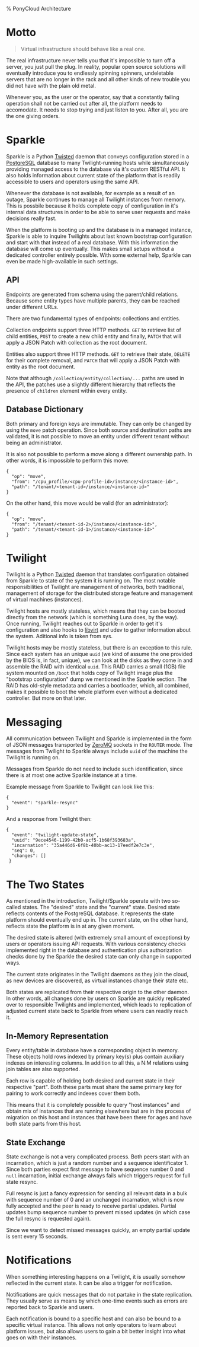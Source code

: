 % PonyCloud Architecture

# Motto

> Virtual infrastructure should behave like a real one.

The real infrastructure never tells you that it's impossible to turn
off a server, you just pull the plug. In reality, popular open source
solutions will eventually introduce you to endlessly spinning spinners,
undeletable servers that are no longer in the rack and all other kinds of
new trouble you did not have with the plain old metal.

Whenever you, as the user or the operator, say that a constantly failing
operation shall not be carried out after all, the platform needs to
accomodate. It needs to stop trying and just listen to you. After all, you
are the one giving orders.


# Sparkle

Sparkle is a Python [Twisted][] daemon that conveys configuration stored in
a [PostgreSQL][] database to many Twilight-running hosts while
simultaneously providing managed access to the database via it's custom
RESTful API. It also holds information about current state of the platform
that is readily accessible to users and operators using the same API.

Whenever the database is not available, for example as a result of an
outage, Sparkle continues to manage all Twilight instances from memory.
This is possbile because it holds complete copy of configuration in it's
internal data structures in order to be able to serve user requests and
make decisions really fast.

When the platform is booting up and the database is in a managed instance,
Sparkle is able to inquire Twilights about last known bootstrap
configuration and start with that instead of a real database. With this
information the database will come up eventually. This makes small setups
without a dedicated controller entirely possible. With some external help,
Sparkle can even be made high-available in such settings.

## API

Endpoints are generated from schema using the parent/child relations.
Because some entity types have multiple parents, they can be reached
under different URLs.

There are two fundamental types of endpoints: collections and entities.

Collection endpoints support three HTTP methods.  `GET` to retrieve list
of child entities, `POST` to create a new child entity and finally,
`PATCH` that will apply a JSON Patch with collection as the root document.

Entities also support three HTTP methods.  `GET` to retrieve their state,
`DELETE` for their complete removal, and `PATCH` that will apply a JSON Patch
with entity as the root document.

Note that although `/collection/entity/collection/...` paths are used in
the API, the patches use a slightly different hierarchy that reflects the
presence of `children` element within every entity.


## Database Dictionary

Both primary and foreign keys are immutable.  They can only be changed
by using the `move` patch operation.  Since both source and destination
paths are validated, it is not possible to move an entity under different
tenant without being an administrator.

It is also not possible to perform a move along a different ownership path.
In other words, it is impossible to perform this move:

    {
      "op": "move",
      "from": "/cpu_profile/<cpu-profile-id>/instance/<instance-id>",
      "path": "/tenant/<tenant-id>/instance/<instance-id>"
    }

On the other hand, this move would be valid (for an administrator):

    {
      "op": "move",
      "from": "/tenant/<tenant-id-2>/instance/<instance-id>",
      "path": "/tenant/<tenant-id-1>/instance/<instance-id>"
    }


# Twilight

Twilight is a Python [Twisted][] daemon that translates configuration
obtained from Sparkle to state of the system it is running on. The most
notable responsibilities of Twilight are management of networks, both
traditional, management of storage for the distributed storage feature
and management of virtual machines (instances).

Twilight hosts are mostly stateless, which means that they can be booted
directly from the network (which is something Luna does, by the way). Once
running, Twilight reaches out to Sparkle in order to get it's configuration
and also hooks to [libvirt][] and udev to gather information about the
system. Aditional info is taken from sys.

Twilight hosts may be mostly stateless, but there is an exception to this
rule. Since each system has an unique `uuid` (we kind of assume the one
provided by the BIOS is, in fact, unique), we can look at the disks as they
come in and assemble the RAID with identical `uuid`. This RAID carries a
small (1GB) file system mounted on `/boot` that holds copy of Twilight
image plus the "bootstrap configuration" dump we mentioned in the Sparkle
section. The RAID has old-style metadata and carries a bootloader, which,
all combined, makes it possible to boot the whole platform even without a
dedicated controller. But more on that later.


# Messaging

All communication between Twilight and Sparkle is implemented in the form
of JSON messages transported by [ZeroMQ][] sockets in the `ROUTER` mode.
The messages from Twilight to Sparkle always include `uuid` of the machine
the Twilight is running on.

Messages from Sparkle do not need to include such identification, since
there is at most one active Sparkle instance at a time.

Example message from Sparkle to Twilight can look like this:

    {
      "event": "sparkle-resync"
    }

And a response from Twilight then:

    {
      "event": "twilight-update-state",
      "uuid": "9ece4546-1199-42b0-acf5-1b68f393683a",
      "incarnation": "35a446d6-6f8b-40bb-ac13-17eedf2e7c3e",
      "seq": 0,
      "changes": []
     }

# The Two States

As mentioned in the introduction, Twilight/Sparkle operate with two
so-called states. The "desired" state and the "current" state. Desired
state reflects contents of the PostgreSQL database. It represents the state
platform should eventually end up in. The current state, on the other hand,
reflects state the platform is in at any given moment.

The desired state is altered (with extremely small amount of exceptions) by
users or operators issuing API requests. With various consistency checks
implemented right in the database and authentication plus authorization
checks done by the Sparkle the desired state can only change in supported
ways.

The current state originates in the Twilight daemons as they join the
cloud, as new devices are discovered, as virtual instances change their
state etc.

Both states are replicated from their respective origin to the other
daemon. In other words, all changes done by users on Sparkle are quickly
replicated over to responsible Twilights and implemented, which leads to
replication of adjusted current state back to Sparkle from where users can
readily reach it.


## In-Memory Representation

Every entity/table in database have a corresponding object in memory. These
objects hold rows indexed by primary key(s) plus contain auxiliary indexes
on interesting columns. In addition to all this, a N:M relations using join
tables are also supported.

Each row is capable of holding both desired and current state in their
respective "part". Both these parts must share the same primary key for
pairing to work correctly and indexes cover them both.

This means that it is completely possible to query "host instances" and
obtain mix of instances that are running elsewhere but are in the process
of migration on this host and instances that have been there for ages and
have both state parts from this host.


## State Exchange

State exchange is not a very complicated process. Both peers start with an
incarnation, which is just a random number and a sequence identificator 1.
Since both parties expect first message to have sequence number 0 and
`null` incarnation, initial exchange always fails which triggers request
for full state resync.

Full resync is just a fancy expression for sending all relevant data in a
bulk with sequence number of 0 and an unchanged incarnation, which is now
fully accepted and the peer is ready to receive partial updates. Partial
updates bump sequence number to prevent missed updates (in which case the
full resync is requested again).

Since we want to detect missed messages quickly, an empty partial update is
sent every 15 seconds.


# Notifications

When something interesting happens on a Twilight, it is usually somehow
reflected in the current state. It can be also a trigger for notification.

Notifications are quick messages that do not partake in the state
replication. They usually serve as means by which one-time events such as
errors are reported back to Sparkle and users.

Each notification is bound to a specific host and can also be bound to a
specific virtual instance. This allows not only operators to learn about
platform issues, but also allows users to gain a bit better insight into
what goes on with their instances.


[PostgreSQL]: http://www.postgresql.org/
[ZeroMQ]:     http://www.zeromq.org/
[Twisted]:    http://twistedmatrix.com/
[libvirt]:    http://libvirt.org/
[KVM]:        http://www.linux-kvm.org/
